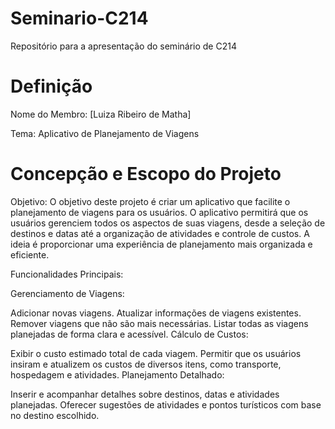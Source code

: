 # Seminario-C214
Repositório para a apresentação do seminário de C214

# Definição 
Nome do Membro: [Luiza Ribeiro de Matha]

Tema: Aplicativo de Planejamento de Viagens

# Concepção e Escopo do Projeto

Objetivo: O objetivo deste projeto é criar um aplicativo que facilite o planejamento de viagens para os usuários. O aplicativo permitirá que os usuários gerenciem todos os aspectos de suas viagens, desde a seleção de destinos e datas até a organização de atividades e controle de custos. A ideia é proporcionar uma experiência de planejamento mais organizada e eficiente.

Funcionalidades Principais:

Gerenciamento de Viagens:

Adicionar novas viagens.
Atualizar informações de viagens existentes.
Remover viagens que não são mais necessárias.
Listar todas as viagens planejadas de forma clara e acessível.
Cálculo de Custos:

Exibir o custo estimado total de cada viagem.
Permitir que os usuários insiram e atualizem os custos de diversos itens, como transporte, hospedagem e atividades.
Planejamento Detalhado:

Inserir e acompanhar detalhes sobre destinos, datas e atividades planejadas.
Oferecer sugestões de atividades e pontos turísticos com base no destino escolhido.